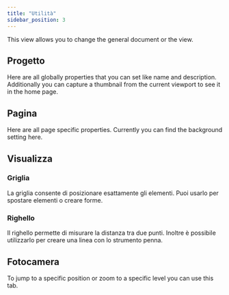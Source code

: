 ```yaml
---
title: "Utilità"
sidebar_position: 3
---
```


This view allows you to change the general document or the view.

## Progetto

Here are all globally properties that you can set like name and description. Additionally you can capture a thumbnail from the current viewport to see it in the home page.

## Pagina

Here are all page specific properties. Currently you can find the background setting here.

## Visualizza

### Griglia

La griglia consente di posizionare esattamente gli elementi. Puoi usarlo per spostare elementi o creare forme.

### Righello

Il righello permette di misurare la distanza tra due punti. Inoltre è possibile utilizzarlo per creare una linea con lo strumento penna.

## Fotocamera

To jump to a specific position or zoom to a specific level you can use this tab.
